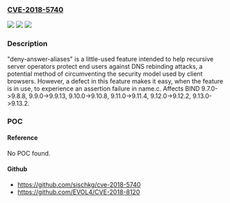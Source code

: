 ### [CVE-2018-5740](https://cve.mitre.org/cgi-bin/cvename.cgi?name=CVE-2018-5740)
![](https://img.shields.io/static/v1?label=Product&message=BIND%209&color=blue)
![](https://img.shields.io/static/v1?label=Version&message=BIND%209%209.7.0-%3E9.8.8%2C%209.9.0-%3E9.9.13%2C%209.10.0-%3E9.10.8%2C%209.11.0-%3E9.11.4%2C%209.12.0-%3E9.12.2%2C%209.13.0-%3E9.13.2%20&color=brighgreen)
![](https://img.shields.io/static/v1?label=Vulnerability&message=Accidental%20or%20deliberate%20triggering%20of%20this%20defect%20will%20cause%20a%20REQUIRE%20assertion%20failure%20in%20named%2C%20causing%20the%20named%20process%20to%20stop%20execution%20and%20resulting%20in%20denial%20of%20service%20to%20clients.%20%20Only%20servers%20which%20have%20explicitly%20enabled%20the%20%22deny-answer-aliases%22%20feature%20are%20at%20risk%20and%20disabling%20the%20feature%20prevents%20exploitation.&color=brighgreen)

### Description

"deny-answer-aliases" is a little-used feature intended to help recursive server operators protect end users against DNS rebinding attacks, a potential method of circumventing the security model used by client browsers. However, a defect in this feature makes it easy, when the feature is in use, to experience an assertion failure in name.c. Affects BIND 9.7.0->9.8.8, 9.9.0->9.9.13, 9.10.0->9.10.8, 9.11.0->9.11.4, 9.12.0->9.12.2, 9.13.0->9.13.2.

### POC

#### Reference
No POC found.

#### Github
- https://github.com/sischkg/cve-2018-5740
- https://github.com/EVOL4/CVE-2018-8120

